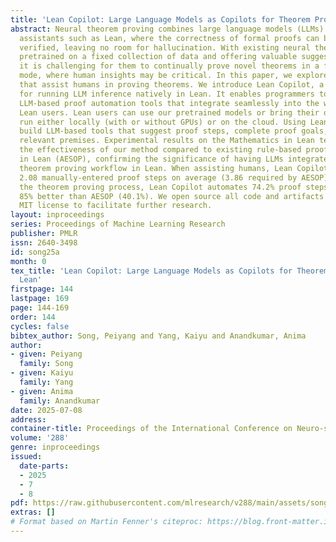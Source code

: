 ```yaml
---
title: 'Lean Copilot: Large Language Models as Copilots for Theorem Proving in Lean'
abstract: Neural theorem proving combines large language models (LLMs) with proof
  assistants such as Lean, where the correctness of formal proofs can be rigorously
  verified, leaving no room for hallucination. With existing neural theorem provers
  pretrained on a fixed collection of data and offering valuable suggestions at times,
  it is challenging for them to continually prove novel theorems in a fully autonomous
  mode, where human insights may be critical. In this paper, we explore LLMs as copilots
  that assist humans in proving theorems. We introduce Lean Copilot, a general framework
  for running LLM inference natively in Lean. It enables programmers to build various
  LLM-based proof automation tools that integrate seamlessly into the workflow of
  Lean users. Lean users can use our pretrained models or bring their own ones that
  run either locally (with or without GPUs) or on the cloud. Using Lean Copilot, we
  build LLM-based tools that suggest proof steps, complete proof goals, and select
  relevant premises. Experimental results on the Mathematics in Lean textbook demonstrate
  the effectiveness of our method compared to existing rule-based proof automation
  in Lean (AESOP), confirming the significance of having LLMs integrated into the
  theorem proving workflow in Lean. When assisting humans, Lean Copilot requires only
  2.08 manually-entered proof steps on average (3.86 required by AESOP); when automating
  the theorem proving process, Lean Copilot automates 74.2% proof steps on average,
  85% better than AESOP (40.1%). We open source all code and artifacts under a permissive
  MIT license to facilitate further research.
layout: inproceedings
series: Proceedings of Machine Learning Research
publisher: PMLR
issn: 2640-3498
id: song25a
month: 0
tex_title: 'Lean Copilot: Large Language Models as Copilots for Theorem Proving in
  Lean'
firstpage: 144
lastpage: 169
page: 144-169
order: 144
cycles: false
bibtex_author: Song, Peiyang and Yang, Kaiyu and Anandkumar, Anima
author:
- given: Peiyang
  family: Song
- given: Kaiyu
  family: Yang
- given: Anima
  family: Anandkumar
date: 2025-07-08
address:
container-title: Proceedings of the International Conference on Neuro-symbolic Systems
volume: '288'
genre: inproceedings
issued:
  date-parts:
  - 2025
  - 7
  - 8
pdf: https://raw.githubusercontent.com/mlresearch/v288/main/assets/song25a/song25a.pdf
extras: []
# Format based on Martin Fenner's citeproc: https://blog.front-matter.io/posts/citeproc-yaml-for-bibliographies/
---
```

